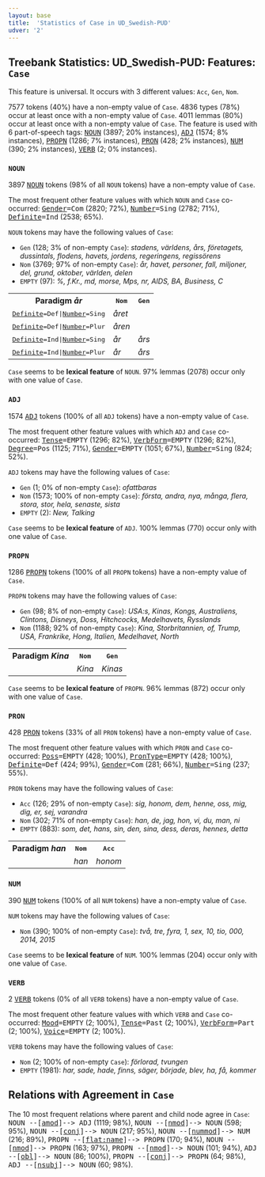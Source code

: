 ```yaml
---
layout: base
title:  'Statistics of Case in UD_Swedish-PUD'
udver: '2'
---
```


## Treebank Statistics: UD_Swedish-PUD: Features: `Case`

This feature is universal.
It occurs with 3 different values: `Acc`, `Gen`, `Nom`.

7577 tokens (40%) have a non-empty value of `Case`.
4836 types (78%) occur at least once with a non-empty value of `Case`.
4011 lemmas (80%) occur at least once with a non-empty value of `Case`.
The feature is used with 6 part-of-speech tags: <tt><a href="sv_pud-pos-NOUN.html">NOUN</a></tt> (3897; 20% instances), <tt><a href="sv_pud-pos-ADJ.html">ADJ</a></tt> (1574; 8% instances), <tt><a href="sv_pud-pos-PROPN.html">PROPN</a></tt> (1286; 7% instances), <tt><a href="sv_pud-pos-PRON.html">PRON</a></tt> (428; 2% instances), <tt><a href="sv_pud-pos-NUM.html">NUM</a></tt> (390; 2% instances), <tt><a href="sv_pud-pos-VERB.html">VERB</a></tt> (2; 0% instances).

### `NOUN`

3897 <tt><a href="sv_pud-pos-NOUN.html">NOUN</a></tt> tokens (98% of all `NOUN` tokens) have a non-empty value of `Case`.

The most frequent other feature values with which `NOUN` and `Case` co-occurred: <tt><a href="sv_pud-feat-Gender.html">Gender</a></tt><tt>=Com</tt> (2820; 72%), <tt><a href="sv_pud-feat-Number.html">Number</a></tt><tt>=Sing</tt> (2782; 71%), <tt><a href="sv_pud-feat-Definite.html">Definite</a></tt><tt>=Ind</tt> (2538; 65%).

`NOUN` tokens may have the following values of `Case`:

* `Gen` (128; 3% of non-empty `Case`): <em>stadens, världens, års, företagets, dussintals, flodens, havets, jordens, regeringens, regissörens</em>
* `Nom` (3769; 97% of non-empty `Case`): <em>år, havet, personer, fall, miljoner, del, grund, oktober, världen, delen</em>
* `EMPTY` (97): <em>%, f.Kr., md, morse, Mps, nr, AIDS, BA, Business, C</em>

<table>
  <tr><th>Paradigm <i>år</i></th><th><tt>Nom</tt></th><th><tt>Gen</tt></th></tr>
  <tr><td><tt><tt><a href="sv_pud-feat-Definite.html">Definite</a></tt><tt>=Def</tt>|<tt><a href="sv_pud-feat-Number.html">Number</a></tt><tt>=Sing</tt></tt></td><td><em>året</em></td><td></td></tr>
  <tr><td><tt><tt><a href="sv_pud-feat-Definite.html">Definite</a></tt><tt>=Def</tt>|<tt><a href="sv_pud-feat-Number.html">Number</a></tt><tt>=Plur</tt></tt></td><td><em>åren</em></td><td></td></tr>
  <tr><td><tt><tt><a href="sv_pud-feat-Definite.html">Definite</a></tt><tt>=Ind</tt>|<tt><a href="sv_pud-feat-Number.html">Number</a></tt><tt>=Sing</tt></tt></td><td><em>år</em></td><td><em>års</em></td></tr>
  <tr><td><tt><tt><a href="sv_pud-feat-Definite.html">Definite</a></tt><tt>=Ind</tt>|<tt><a href="sv_pud-feat-Number.html">Number</a></tt><tt>=Plur</tt></tt></td><td><em>år</em></td><td><em>års</em></td></tr>
</table>

`Case` seems to be **lexical feature** of `NOUN`. 97% lemmas (2078) occur only with one value of `Case`.

### `ADJ`

1574 <tt><a href="sv_pud-pos-ADJ.html">ADJ</a></tt> tokens (100% of all `ADJ` tokens) have a non-empty value of `Case`.

The most frequent other feature values with which `ADJ` and `Case` co-occurred: <tt><a href="sv_pud-feat-Tense.html">Tense</a></tt><tt>=EMPTY</tt> (1296; 82%), <tt><a href="sv_pud-feat-VerbForm.html">VerbForm</a></tt><tt>=EMPTY</tt> (1296; 82%), <tt><a href="sv_pud-feat-Degree.html">Degree</a></tt><tt>=Pos</tt> (1125; 71%), <tt><a href="sv_pud-feat-Gender.html">Gender</a></tt><tt>=EMPTY</tt> (1051; 67%), <tt><a href="sv_pud-feat-Number.html">Number</a></tt><tt>=Sing</tt> (824; 52%).

`ADJ` tokens may have the following values of `Case`:

* `Gen` (1; 0% of non-empty `Case`): <em>ofattbaras</em>
* `Nom` (1573; 100% of non-empty `Case`): <em>första, andra, nya, många, flera, stora, stor, hela, senaste, sista</em>
* `EMPTY` (2): <em>New, Talking</em>

`Case` seems to be **lexical feature** of `ADJ`. 100% lemmas (770) occur only with one value of `Case`.

### `PROPN`

1286 <tt><a href="sv_pud-pos-PROPN.html">PROPN</a></tt> tokens (100% of all `PROPN` tokens) have a non-empty value of `Case`.

`PROPN` tokens may have the following values of `Case`:

* `Gen` (98; 8% of non-empty `Case`): <em>USA:s, Kinas, Kongs, Australiens, Clintons, Disneys, Doss, Hitchcocks, Medelhavets, Rysslands</em>
* `Nom` (1188; 92% of non-empty `Case`): <em>Kina, Storbritannien, of, Trump, USA, Frankrike, Hong, Italien, Medelhavet, North</em>

<table>
  <tr><th>Paradigm <i>Kina</i></th><th><tt>Nom</tt></th><th><tt>Gen</tt></th></tr>
  <tr><td><tt></tt></td><td><em>Kina</em></td><td><em>Kinas</em></td></tr>
</table>

`Case` seems to be **lexical feature** of `PROPN`. 96% lemmas (872) occur only with one value of `Case`.

### `PRON`

428 <tt><a href="sv_pud-pos-PRON.html">PRON</a></tt> tokens (33% of all `PRON` tokens) have a non-empty value of `Case`.

The most frequent other feature values with which `PRON` and `Case` co-occurred: <tt><a href="sv_pud-feat-Poss.html">Poss</a></tt><tt>=EMPTY</tt> (428; 100%), <tt><a href="sv_pud-feat-PronType.html">PronType</a></tt><tt>=EMPTY</tt> (428; 100%), <tt><a href="sv_pud-feat-Definite.html">Definite</a></tt><tt>=Def</tt> (424; 99%), <tt><a href="sv_pud-feat-Gender.html">Gender</a></tt><tt>=Com</tt> (281; 66%), <tt><a href="sv_pud-feat-Number.html">Number</a></tt><tt>=Sing</tt> (237; 55%).

`PRON` tokens may have the following values of `Case`:

* `Acc` (126; 29% of non-empty `Case`): <em>sig, honom, dem, henne, oss, mig, dig, er, sej, varandra</em>
* `Nom` (302; 71% of non-empty `Case`): <em>han, de, jag, hon, vi, du, man, ni</em>
* `EMPTY` (883): <em>som, det, hans, sin, den, sina, dess, deras, hennes, detta</em>

<table>
  <tr><th>Paradigm <i>han</i></th><th><tt>Nom</tt></th><th><tt>Acc</tt></th></tr>
  <tr><td><tt></tt></td><td><em>han</em></td><td><em>honom</em></td></tr>
</table>

### `NUM`

390 <tt><a href="sv_pud-pos-NUM.html">NUM</a></tt> tokens (100% of all `NUM` tokens) have a non-empty value of `Case`.

`NUM` tokens may have the following values of `Case`:

* `Nom` (390; 100% of non-empty `Case`): <em>två, tre, fyra, 1, sex, 10, tio, 000, 2014, 2015</em>

`Case` seems to be **lexical feature** of `NUM`. 100% lemmas (204) occur only with one value of `Case`.

### `VERB`

2 <tt><a href="sv_pud-pos-VERB.html">VERB</a></tt> tokens (0% of all `VERB` tokens) have a non-empty value of `Case`.

The most frequent other feature values with which `VERB` and `Case` co-occurred: <tt><a href="sv_pud-feat-Mood.html">Mood</a></tt><tt>=EMPTY</tt> (2; 100%), <tt><a href="sv_pud-feat-Tense.html">Tense</a></tt><tt>=Past</tt> (2; 100%), <tt><a href="sv_pud-feat-VerbForm.html">VerbForm</a></tt><tt>=Part</tt> (2; 100%), <tt><a href="sv_pud-feat-Voice.html">Voice</a></tt><tt>=EMPTY</tt> (2; 100%).

`VERB` tokens may have the following values of `Case`:

* `Nom` (2; 100% of non-empty `Case`): <em>förlorad, tvungen</em>
* `EMPTY` (1981): <em>har, sade, hade, finns, säger, började, blev, ha, få, kommer</em>

## Relations with Agreement in `Case`

The 10 most frequent relations where parent and child node agree in `Case`:
<tt>NOUN --[<tt><a href="sv_pud-dep-amod.html">amod</a></tt>]--> ADJ</tt> (1119; 98%),
<tt>NOUN --[<tt><a href="sv_pud-dep-nmod.html">nmod</a></tt>]--> NOUN</tt> (598; 95%),
<tt>NOUN --[<tt><a href="sv_pud-dep-conj.html">conj</a></tt>]--> NOUN</tt> (217; 95%),
<tt>NOUN --[<tt><a href="sv_pud-dep-nummod.html">nummod</a></tt>]--> NUM</tt> (216; 89%),
<tt>PROPN --[<tt><a href="sv_pud-dep-flat-name.html">flat:name</a></tt>]--> PROPN</tt> (170; 94%),
<tt>NOUN --[<tt><a href="sv_pud-dep-nmod.html">nmod</a></tt>]--> PROPN</tt> (163; 97%),
<tt>PROPN --[<tt><a href="sv_pud-dep-nmod.html">nmod</a></tt>]--> NOUN</tt> (101; 94%),
<tt>ADJ --[<tt><a href="sv_pud-dep-obl.html">obl</a></tt>]--> NOUN</tt> (86; 100%),
<tt>PROPN --[<tt><a href="sv_pud-dep-conj.html">conj</a></tt>]--> PROPN</tt> (64; 98%),
<tt>ADJ --[<tt><a href="sv_pud-dep-nsubj.html">nsubj</a></tt>]--> NOUN</tt> (60; 98%).

